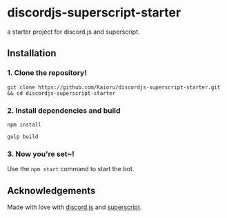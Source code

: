 # discordjs-superscript-starter
a starter project for discord.js and superscript.

## Installation
### 1. Clone the repository!
```
git clone https://github.com/Kaioru/discordjs-superscript-starter.git && cd discordjs-superscript-starter
```
### 2. Install dependencies and build
```
npm install
```
```
gulp build
```
### 3. Now you're set~!
Use the `npm start` command to start the bot.

## Acknowledgements
Made with love with [discord.js](https://github.com/hydrabolt/discord.js/) and [superscript](https://github.com/superscriptjs/superscript).
